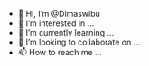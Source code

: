 - 👋 Hi, I’m @Dimaswibu
- 👀 I’m interested in ...
- 🌱 I’m currently learning ...
- 💞️ I’m looking to collaborate on ...
- 📫 How to reach me ...

<!---
Dimaswibu/Dimaswibu is a ✨ special ✨ repository because its `README.md` (this file) appears on your GitHub profile.
You can click the Preview link to take a look at your changes.
--->
